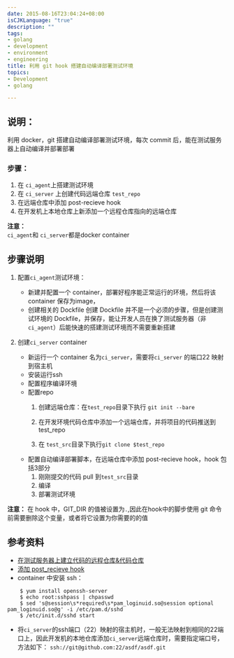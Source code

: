```yaml
---
date: 2015-08-16T23:04:24+08:00
isCJKLanguage: "true"
description: ""
tags:
- golang
- development
- environment
- engineering
title: 利用 git hook 搭建自动编译部署测试环境
topics:
- Development
- golang

---
```

## 说明：
利用 docker，git 搭建自动编译部署测试环境，每次 commit 后，能在测试服务器上自动编译并部署部署  
### **步骤：**  
1. 在 `ci_agent`上搭建测试环境  
2. 在 `ci_server` 上创建代码远端仓库 `test_repo`  
3. 在远端仓库中添加 post-recieve hook  
3. 在开发机上本地仓库上新添加一个远程仓库指向的远端仓库  


**注意：**  
`ci_agent`和 `ci_server`都是docker container

## 步骤说明
1. 配置`ci_agent`测试环境：
    + 新建并配置一个 container，部署好程序能正常运行的环境，然后将该 container 保存为image，
    + 创建相关的 Dockfile
    创建 Dockfile 并不是一个必须的步骤，但是创建测试环境的 Dockfile，并保存，能让开发人员在换了测试服务器（非`ci_agent`）后能快速的搭建测试环境而不需要重新搭建

2. 创建`ci_server` container
    + 新运行一个 container 名为`ci_server`，需要将`ci_server` 的端口22 映射到宿主机
    + 安装运行ssh
    + 配置程序编译环境
    + 配置repo
        1. 创建远端仓库：在`test_repo`目录下执行 `git init --bare`
        2. 在开发环境代码仓库中添加一个远端仓库，并将项目的代码推送到test_repo

        2. 在 `test_src`目录下执行`git clone $test_repo`
    + 配置自动编译部署脚本，在远端仓库中添加 post-recieve hook，hook 包括3部分
        1. 刚刚提交的代码 pull 到`test_src`目录
        2. 编译
        3. 部署测试环境

**注意：**
在 hook 中，GIT_DIR 的值被设置为`.`,因此在hook中的脚步使用 git 命令前需要删除这个变量，或者将它设置为你需要的的值

## 参考资料
-  [在测试服务器上建立代码的远程仓库&代码仓库](http://www.tuicool.com/articles/3QRB7jU)
- [添加 post_recieve hook](http://git-scm.com/docs/githooks)
- container 中安装 ssh：
```
	$ yum install openssh-server 
	$ echo root:sshpass | chpasswd
	$ sed 's@session\s*required\s*pam_loginuid.so@session optional 	pam_loginuid.so@g' -i /etc/pam.d/sshd
	$ /etc/init.d/sshd start
```

- 将`ci_server`的ssh端口（22）映射的宿主机时，一般无法映射到相同的22端口上，因此开发机的本地仓库添加`ci_server`远端仓库时，需要指定端口号，方法如下： `ssh://git@github.com:22/asdf/asdf.git`
